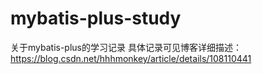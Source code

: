 # mybatis-plus-study
关于mybatis-plus的学习记录
具体记录可见博客详细描述：https://blog.csdn.net/hhhmonkey/article/details/108110441
